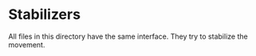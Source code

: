 # Stabilizers

All files in this directory have the same interface.
They try to stabilize the movement. 
